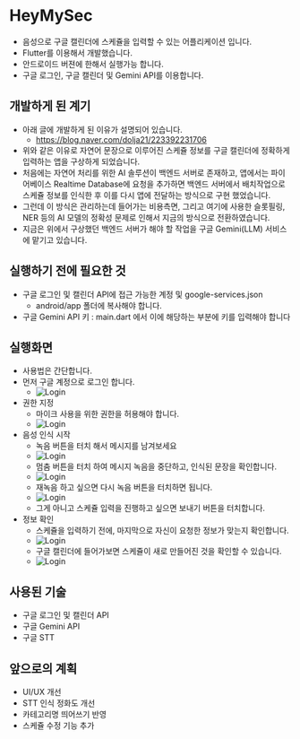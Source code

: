 # HeyMySec

- 음성으로 구글 캘린더에 스케쥴을 입력할 수 있는 어플리케이션 입니다.
- Flutter를 이용해서 개발했습니다.
- 안드로이드 버젼에 한해서 실행가능 합니다.
- 구글 로그인, 구글 캘린더 및 Gemini API를 이용합니다.

## 개발하게 된 계기

- 아래 글에 개발하게 된 이유가 설명되어 있습니다.
  - https://blog.naver.com/dolja21/223392231706
- 위와 같은 이유로 자연어 문장으로 이루어진 스케쥴 정보를 구글 캘린더에 정확하게 입력하는 앱을 구상하게 되었습니다.
- 처음에는 자연어 처리를 위한 AI 솔루션이 백엔드 서버로 존재하고, 앱에서는 파이어베이스 Realtime Database에
  요청을 추가하면 백엔드 서버에서 배치작업으로 스케쥴 정보를 인식한 후 이를 다시 앱에 전달하는 방식으로 구현 했었습니다.
- 그런데 이 방식은 관리하는데 들어가는 비용측면, 그리고 여기에 사용한 슬롯필링, NER 등의 AI 모델의 정확성 문제로 인해서
  지금의 방식으로 전환하였습니다.
- 지금은 위에서 구상했던 백엔드 서버가 해야 할 작업을 구글 Gemini(LLM) 서비스에 맡기고 있습니다.

## 실행하기 전에 필요한 것

- 구글 로그인 및 캘린더 API에 접근 가능한 계정 및 google-services.json
  - android/app 폴더에 복사해야 합니다.
- 구글 Gemini API 키 : main.dart 에서 이에 해당하는 부분에 키를 입력해야 합니다

## 실행화면

- 사용법은 간단합니다.
- 먼저 구글 계정으로 로그인 합니다.
  - ![Login](./readme/1.jpeg)
- 권한 지정
  - 마이크 사용을 위한 권한을 허용해야 합니다.
  - ![Login](./readme/2.jpeg) 
- 음성 인식 시작
  - 녹음 버튼을 터치 해서 메시지를 남겨보세요
  - ![Login](./readme/3.jpeg)
  - 멈춤 버튼을 터치 하여 메시지 녹음을 중단하고, 인식된 문장을 확인합니다.
  - ![Login](./readme/4.jpeg)
  - 재녹음 하고 싶으면 다시 녹음 버튼을 터치하면 됩니다.
  - ![Login](./readme/5.jpeg)
  - 그게 아니고 스케쥴 입력을 진행하고 싶으면 보내기 버튼을 터치합니다.
- 정보 확인
  - 스케쥴을 입력하기 전에, 마지막으로 자신이 요청한 정보가 맞는지 확인합니다. 
  - ![Login](./readme/6.jpeg)
  - 구글 캘린더에 들어가보면 스케쥴이 새로 만들어진 것을 확인할 수 있습니다.
  - ![Login](./readme/result.png)

## 사용된 기술

- 구글 로그인 및 캘린더 API
- 구글 Gemini API
- 구글 STT

## 앞으로의 계획

- UI/UX 개선
- STT 인식 정화도 개선
- 카테고리명 띄어쓰기 반영
- 스케쥴 수정 기능 추가



